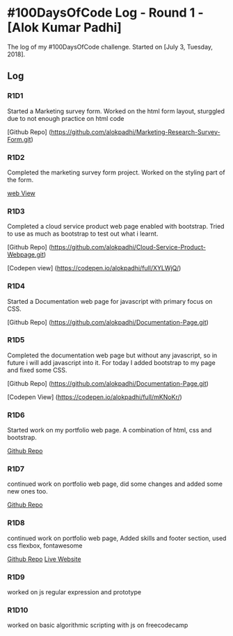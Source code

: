 # #100DaysOfCode Log - Round 1 - [Alok Kumar Padhi]

The log of my #100DaysOfCode challenge. Started on [July 3, Tuesday, 2018].

## Log

### R1D1 
Started a Marketing survey form. Worked on the html form layout, sturggled due to not enough practice on html code 

[Github Repo] (https://github.com/alokpadhi/Marketing-Research-Survey-Form.git)

### R1D2
Completed the marketing survey form project. Worked on the styling part of the form.

[web View](https://codepen.io/alokpadhi/full/mKYdXp/)

### R1D3
Completed a cloud service product web page enabled with bootstrap. Tried to use as much as bootstrap to test out what i learnt.

[Github Repo] (https://github.com/alokpadhi/Cloud-Service-Product-Webpage.git)

[Codepen view] (https://codepen.io/alokpadhi/full/XYLWjQ/)

### R1D4
Started a Documentation web page for javascript with primary focus on CSS.

[Github Repo] (https://github.com/alokpadhi/Documentation-Page.git)

### R1D5
Completed the documentation web page but without any javascript, so in future i will add javascript into it. For today I added  bootstrap to my page and fixed some CSS.

[Github Repo] (https://github.com/alokpadhi/Documentation-Page.git)

[Codepen View] (https://codepen.io/alokpadhi/full/mKNoKr/)

### R1D6
Started work on my portfolio web page. A combination of html, css and bootstrap.

[Github Repo](https://github.com/alokpadhi/My-Portfolio.git)

### R1D7
continued work on portfolio web page, did some changes and added some new ones too.

[Github Repo](https://github.com/alokpadhi/My-Portfolio.git)

### R1D8
continued work on portfolio web page, Added skills and footer section, used css flexbox, fontawesome

[Github Repo](https://github.com/alokpadhi/My-Portfolio.git)
[Live Website](https://alokpadhi.github.io)

### R1D9
worked on js regular expression and prototype

### R1D10
worked on basic algorithmic scripting with js on freecodecamp
